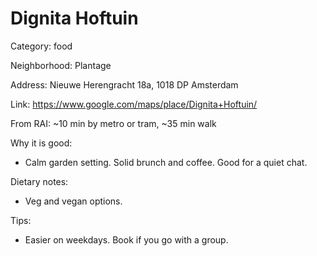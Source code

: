 # Dignita Hoftuin

Category: food

Neighborhood: Plantage

Address: Nieuwe Herengracht 18a, 1018 DP Amsterdam

Link: https://www.google.com/maps/place/Dignita+Hoftuin/

From RAI: ~10 min by metro or tram, ~35 min walk

Why it is good:
- Calm garden setting. Solid brunch and coffee. Good for a quiet chat.

Dietary notes:
- Veg and vegan options.

Tips:
- Easier on weekdays. Book if you go with a group.
